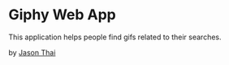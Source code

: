 # Giphy Web App

This application helps people find gifs related to their searches.

by [Jason Thai](https://www.linkedin.com/in/jnthai)